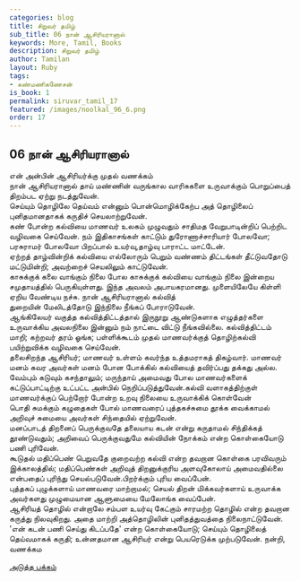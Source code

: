 ```yaml
---
categories: blog
title: சிறுவர் தமிழ்
sub_title: 06 நான் ஆசிரியரானால்
keywords: More, Tamil, Books
description: சிறுவர் தமிழ்
author: Tamilan
layout: Ruby
tags:
- கண்மணிகணேசன்
is_book: 1
permalink: siruvar_tamil_17
featured: /images/noolkal_96_6.png
order: 17
---
```

## 06 நான் ஆசிரியரானால்

என் அன்பின் ஆசிரியர்க்கு முதல் வணக்கம்  
நான் ஆசிரியரானால் தாய் மண்ணின் வருங்கால வாரிசுகளை உருவாக்கும் பொறுப்பைத் திறம்பட ஏற்று நடத்துவேன்.  
செய்யும் தொழிலே தெய்வம் என்னும் பொன்மொழிக்கேற்ப அத் தொழிலைப் புனிதமானதாகக் கருதிச் செயலாற்றுவேன்.  
கண் போன்ற கல்வியை மாணவர் உலகம் முழுவதும் சாதிமத வேறுபாடின்றிப் பெற்றிட வழிவகை செய்வேன். நம் இதிகாசங்கள் காட்டும் துரோணாச்சாரியார் போலவோ; பரசுராமர் போலவோ பிறப்பால் உயர்வு,தாழ்வு பாராட்ட மாட்டேன்.  
ஏற்றத் தாழ்வின்றிக் கல்வியை எல்லோரும் பெறும் வண்ணம் திட்டங்கள் தீட்டுவதோடு மட்டுமின்றி; அவற்றைச் செயலிலும் காட்டுவேன்.  
காசுக்குக் கலை வாங்கும் நிலை போல காசுக்குக் கல்வியை வாங்கும் நிலை இன்றைய சமுதாயத்தில் பெருகியுள்ளது. இந்த அவலம் அபாயகரமானது. முளையிலேயே கிள்ளி ஏறிய வேண்டிய நச்சு. நான் ஆசிரியரானால் கல்வித்  
துறையின் மேலிடத்தோடு இந்நிலை நீங்கப் போராடுவேன்.  
ஆங்கிலேயர் வகுத்த கல்வித்திட்டத்தால் இருநூறு ஆண்டுகளாக எழுத்தர்களை உருவாக்கிய அவலநிலை இன்னும் நம் நாட்டை விட்டு நீங்கவில்லை. கல்வித்திட்டம் மாறி; கற்றவர் தரம் ஓங்க; பள்ளிக்கூடம் முதல் மாணவர்க்குத் தொழிற்கல்வி பயிற்றுவிக்க வழிவகை செய்வேன்.  
தலைசிறந்த ஆசிரியர்; மாணவர் உள்ளம் கவர்ந்த உத்தமராகத் திகழ்வார். மாணவர் மனம் கவர அவர்கள் மனம் போன போக்கில் கல்வியைத் தவிர்ப்பது தக்கது அல்ல. வேம்பும் கடுவும் கசந்தாலும்; மருந்தாய் அமைவது போல மாணவர்களைக் கட்டுப்பாட்டிற்கு உட்பட்ட அன்பில் நெறிப்படுத்துவேன்.கல்வி வளாகத்திற்குள் மாணவர்க்குப் பெற்றோர் போன்ற உறவு நிலையை உருவாக்கிக் கொள்வேன்  
பொதி சுமக்கும் கழுதைகள் போல் மாணவரைப் புத்தகச்சுமை தூக்க வைக்காமல் அறிவுச் சுமையை அவர்கள் சிந்தையில் ஏற்றுவேன்.  
மனப்பாடத் திறனைப் பெருக்குவதே தலையாய கடன் என்று கருதாமல் சிந்திக்கத் தூண்டுவதும்; அறிவைப் பெருக்குவதுமே கல்வியின் நோக்கம் என்ற கொள்கையோடு பணி புரிவேன்.  
கூடுதல் மதிப்பெண் பெறுவதே குறைவற்ற கல்வி என்ற தவறான கொள்கை பரவிவரும் இக்காலத்தில்; மதிப்பெண்கள் அறிவுத் திறனுக்குரிய அளவுகோலாய் அமைவதில்லை என்பதைப் புரிந்து செயல்படுவேன்.பிறர்க்கும் புரிய வைப்பேன்.  
புத்தகப் புழுக்களாய் மாணவரை மாற்றாமல்; செயல் திறன் மிக்கவர்களாய் உருவாக்க அவர்களது முழுமையான ஆளுமையை மேலோங்க வைப்பேன்.  
ஆசிரியத் தொழில் என்றாலே சம்பள உயர்வு கேட்கும் சாரமற்ற தொழில் என்ற தவறான கருத்து நிலவுகிறது. அதை மாற்றி அத்தொழிலின் புனிதத்துவத்தை நிலைநாட்டுவேன்.  
'என் கடன் பணி செய்து கிடப்பதே' என்ற கொள்கையோடு; செய்யும் தொழிலைத் தெய்வமாகக் கருதி; உன்னதமான ஆசிரியர் என்று பெயரெடுக்க முற்படுவேன். நன்றி, வணக்கம

[அடுத்த பக்கம்](siruvar_tamil_18)